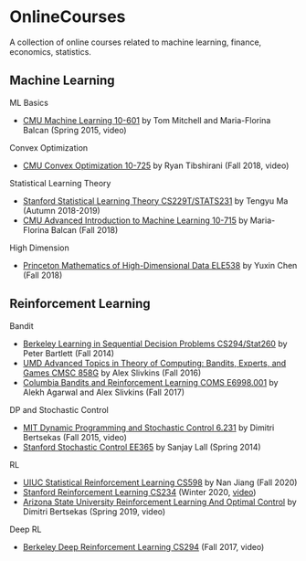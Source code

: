 # OnlineCourses
A collection of online courses related to machine learning, finance, economics, statistics.

## Machine Learning
ML Basics

* [CMU Machine Learning 10-601](http://www.cs.cmu.edu/~ninamf/courses/601sp15/lectures.shtml) by Tom Mitchell and Maria-Florina Balcan (Spring 2015, video)

Convex Optimization
* [CMU Convex Optimization 10-725](https://www.stat.cmu.edu/~ryantibs/convexopt-F18/) by Ryan Tibshirani (Fall 2018, video)

Statistical Learning Theory
* [Stanford Statistical Learning Theory CS229T/STATS231](http://web.stanford.edu/class/cs229t/) by Tengyu Ma (Autumn 2018-2019)
* [CMU Advanced Introduction to Machine Learning 10-715](http://www.cs.cmu.edu/~10715-f18/) by Maria-Florina Balcan (Fall 2018)

High Dimension
* [Princeton Mathematics of High-Dimensional Data ELE538](http://www.princeton.edu/~yc5/ele538_math_data/lectures.html) by Yuxin Chen (Fall 2018)

## Reinforcement Learning

Bandit 
* [Berkeley Learning in Sequential Decision Problems CS294/Stat260](https://www.stat.berkeley.edu/~bartlett/courses/2014fall-cs294stat260/) by Peter Bartlett (Fall 2014)
* [UMD Advanced Topics in Theory of Computing: Bandits, Experts, and Games CMSC 858G](http://www.cs.umd.edu/~slivkins/CMSC858G-fall16/) by Alex Slivkins (Fall 2016)
* [Columbia Bandits and Reinforcement Learning COMS E6998.001](http://alekhagarwal.net/bandits_and_rl/index.html) by Alekh Agarwal and Alex Slivkins (Fall 2017)

DP and Stochastic Control
* [MIT Dynamic Programming and Stochastic Control 6.231](https://ocw.mit.edu/courses/electrical-engineering-and-computer-science/6-231-dynamic-programming-and-stochastic-control-fall-2015/index.htm) by Dimitri Bertsekas (Fall 2015, video)
* [Stanford Stochastic Control EE365](https://stanford.edu/class/ee365/index.html) by Sanjay Lall (Spring 2014)

RL
* [UIUC Statistical Reinforcement Learning CS598](http://nanjiang.cs.illinois.edu/cs598/) by Nan Jiang (Fall 2020)
* [Stanford Reinforcement Learning CS234](http://web.stanford.edu/class/cs234/index.html) (Winter 2020, [video](https://www.youtube.com/watch?v=FgzM3zpZ55o&list=PLoROMvodv4rOSOPzutgyCTapiGlY2Nd8u))
* [Arizona State University Reinforcement Learning And Optimal Control](http://web.mit.edu/dimitrib/www/RLbook.html) by Dimitri Bertsekas (Spring 2019, video)

Deep RL
* [Berkeley Deep Reinforcement Learning CS294](http://rail.eecs.berkeley.edu/deeprlcourse-fa17/index.html#lecture-videos) (Fall 2017, video)
